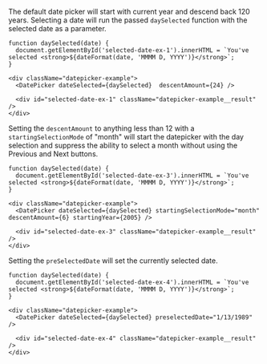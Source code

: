 The default date picker will start with current year and descend back 120 years. Selecting a date will run the passed `daySelected` function with the selected date as a parameter.

```
function daySelected(date) {
  document.getElementById('selected-date-ex-1').innerHTML = `You've selected <strong>${dateFormat(date, 'MMMM D, YYYY')}</strong>`;
}

<div className="datepicker-example">
  <DatePicker dateSelected={daySelected}  descentAmount={24} />

  <div id="selected-date-ex-1" className="datepicker-example__result" />
</div>
```

Setting the `descentAmount` to anything less than 12 with a `startingSelectionMode` of "month" will start the datepicker with the day selection and suppress the ability to select a month without using the Previous and Next buttons.

```
function daySelected(date) {
  document.getElementById('selected-date-ex-3').innerHTML = `You've selected <strong>${dateFormat(date, 'MMMM D, YYYY')}</strong>`;
}

<div className="datepicker-example">
  <DatePicker dateSelected={daySelected} startingSelectionMode="month" descentAmount={6} startingYear={2005} />

  <div id="selected-date-ex-3" className="datepicker-example__result" />
</div>
```

Setting the `preSelectedDate` will set the currently selected date.

```
function daySelected(date) {
  document.getElementById('selected-date-ex-4').innerHTML = `You've selected <strong>${dateFormat(date, 'MMMM D, YYYY')}</strong>`;
}

<div className="datepicker-example">
  <DatePicker dateSelected={daySelected} preselectedDate="1/13/1989" />

  <div id="selected-date-ex-4" className="datepicker-example__result" />
</div>
```
